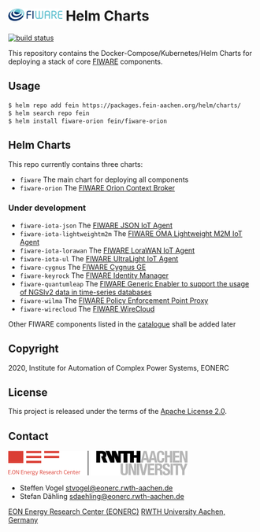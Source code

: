# <img src="doc/pictures/logos/fiware.png" width=110 /> Helm Charts

[![build status](https://git.rwth-aachen.de/eonerc/public/fiware/charts/badges/master/pipeline.svg)](https://git.rwth-aachen.de/eonerc/public/fiware/charts/commits/master)

This repository contains the Docker-Compose/Kubernetes/Helm Charts for deploying a stack of core [FIWARE](https://www.fiware.org/) components.

## Usage

```
$ helm repo add fein https://packages.fein-aachen.org/helm/charts/
$ helm search repo fein
$ helm install fiware-orion fein/fiware-orion
```

## Helm Charts

This repo currently contains three charts:

- `fiware` The main chart for deploying all components
- `fiware-orion` The [FIWARE Orion Context Broker](https://fiware-orion.readthedocs.io/en/master/)

### Under development

- `fiware-iota-json` The [FIWARE JSON IoT Agent](https://fiware-iotagent-json.readthedocs.io/en/latest/)
- `fiware-iota-lightweightm2m` The [FIWARE OMA Lightweight M2M IoT Agent](https://fiware-iotagent-lwm2m.readthedocs.io/en/latest/)
- `fiware-iota-lorawan` The [FIWARE LoraWAN IoT Agent](https://fiware-lorawan.readthedocs.io/en/latest/)
- `fiware-iota-ul` The [FIWARE UltraLight IoT Agent](https://fiware-iotagent-ul.readthedocs.io/en/latest/)
- `fiware-cygnus` The [FIWARE Cygnus GE](https://fiware-cygnus.readthedocs.io/en/latest/)
- `fiware-keyrock` The [FIWARE Identity Manager](https://fiware-idm.readthedocs.io/en/latest/)
- `fiware-quantumleap` The [FIWARE Generic Enabler to support the usage of NGSIv2 data in time-series databases](https://quantumleap.readthedocs.io/en/latest/)
- `fiware-wilma` The [FIWARE Policy Enforcement Point Proxy](https://fiware-pep-proxy.readthedocs.io/en/latest/)
- `fiware-wirecloud` The [FIWARE WireCloud](https://wirecloud.readthedocs.io/en/stable/user_guide/)

Other FIWARE components listed in the [catalogue](https://www.fiware.org/developers/catalogue/) shall be added later

## Copyright

2020, Institute for Automation of Complex Power Systems, EONERC

## License

This project is released under the terms of the [Apache License 2.0](LICENSE).

## Contact

[![EONERC ACS Logo](doc/pictures/eonerc_logo.png)](http://www.acs.eonerc.rwth-aachen.de)

- Steffen Vogel <stvogel@eonerc.rwth-aachen.de>
- Stefan Dähling <sdaehling@eonerc.rwth-aachen.de>

[EON Energy Research Center (EONERC)](http://www.eonerc.rwth-aachen.de)
[RWTH University Aachen, Germany](http://www.rwth-aachen.de)
